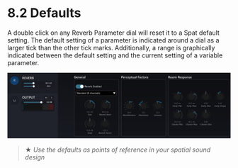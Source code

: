 # 8.2 Defaults

A double click on any Reverb Parameter dial will reset it to a Spat default setting.
The default setting of a parameter is indicated around a dial as a larger tick than the other tick marks. 
Additionally, a range is graphically indicated between the default setting and the current setting of a variable parameter.

![](include/SpatRevolution_UserGuide_-146.jpg)

> ★ _Use the defaults as points of reference in your spatial sound design_

